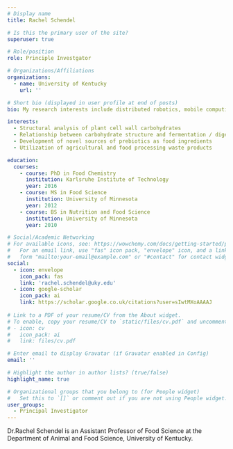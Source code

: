 ```yaml
---
# Display name
title: Rachel Schendel

# Is this the primary user of the site?
superuser: true

# Role/position
role: Principle Investgator

# Organizations/Affiliations
organizations:
  - name: University of Kentucky
    url: ''

# Short bio (displayed in user profile at end of posts)
bio: My research interests include distributed robotics, mobile computing and programmable matter.

interests:
  - Structural analysis of plant cell wall carbohydrates
  - Relationship between carbohydrate structure and fermentation / digestion behavior
  - Development of novel sources of prebiotics as food ingredients
  - Utilization of agricultural and food processing waste products

education:
  courses:
    - course: PhD in Food Chemistry
      institution: Karlsruhe Institute of Technology
      year: 2016
    - course: MS in Food Science
      institution: University of Minnesota
      year: 2012
    - course: BS in Nutrition and Food Science
      institution: University of Minnesota
      year: 2010

# Social/Academic Networking
# For available icons, see: https://wowchemy.com/docs/getting-started/page-builder/#icons
#   For an email link, use "fas" icon pack, "envelope" icon, and a link in the
#   form "mailto:your-email@example.com" or "#contact" for contact widget.
social:
  - icon: envelope
    icon_pack: fas
    link: 'rachel.schendel@uky.edu'
  - icon: google-scholar
    icon_pack: ai
    link: https://scholar.google.co.uk/citations?user=sIwtMXoAAAAJ
  
# Link to a PDF of your resume/CV from the About widget.
# To enable, copy your resume/CV to `static/files/cv.pdf` and uncomment the lines below.
# - icon: cv
#   icon_pack: ai
#   link: files/cv.pdf

# Enter email to display Gravatar (if Gravatar enabled in Config)
email: ''

# Highlight the author in author lists? (true/false)
highlight_name: true

# Organizational groups that you belong to (for People widget)
#   Set this to `[]` or comment out if you are not using People widget.
user_groups:
  - Principal Investigator
---
```


Dr.Rachel Schendel is an Assistant Professor of Food Science at the Department of Animal and Food Science, University of Kentucky. 
